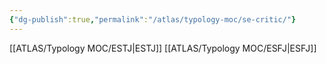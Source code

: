 ```yaml
---
{"dg-publish":true,"permalink":"/atlas/typology-moc/se-critic/"}
---
```



[[ATLAS/Typology MOC/ESTJ\|ESTJ]]
[[ATLAS/Typology MOC/ESFJ\|ESFJ]]